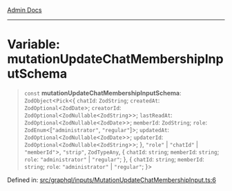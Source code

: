 [Admin Docs](/)

***

# Variable: mutationUpdateChatMembershipInputSchema

> `const` **mutationUpdateChatMembershipInputSchema**: `ZodObject`\<`Pick`\<\{ `chatId`: `ZodString`; `createdAt`: `ZodOptional`\<`ZodDate`\>; `creatorId`: `ZodOptional`\<`ZodNullable`\<`ZodString`\>\>; `lastReadAt`: `ZodOptional`\<`ZodNullable`\<`ZodDate`\>\>; `memberId`: `ZodString`; `role`: `ZodEnum`\<\[`"administrator"`, `"regular"`\]\>; `updatedAt`: `ZodOptional`\<`ZodNullable`\<`ZodDate`\>\>; `updaterId`: `ZodOptional`\<`ZodNullable`\<`ZodString`\>\>; \}, `"role"` \| `"chatId"` \| `"memberId"`\>, `"strip"`, `ZodTypeAny`, \{ `chatId`: `string`; `memberId`: `string`; `role`: `"administrator"` \| `"regular"`; \}, \{ `chatId`: `string`; `memberId`: `string`; `role`: `"administrator"` \| `"regular"`; \}\>

Defined in: [src/graphql/inputs/MutationUpdateChatMembershipInput.ts:6](https://github.com/Sourya07/talawa-api/blob/cfbd515d04ffba748b09232a33807f1845dd1878/src/graphql/inputs/MutationUpdateChatMembershipInput.ts#L6)
